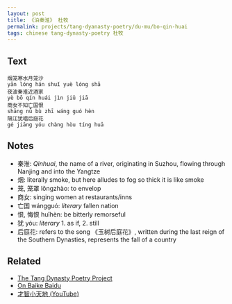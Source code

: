 ```yaml
---
layout: post
title: 《泊秦淮》 杜牧
permalink: projects/tang-dyanasty-poetry/du-mu/bo-qin-huai
tags: chinese tang-dynasty-poetry 杜牧
---
```


## Text

```
烟笼寒水月笼沙
yān lóng hán shuǐ yuè lóng shā
夜波秦淮近酒家
yè bō qín huái jìn jiǔ jiā
商女不知亡国恨
shāng nǚ bù zhī wáng guó hèn
隔江犹唱后庭花
gé jiāng yóu chàng hòu tíng huā
```

## Notes

* 秦淮: *Qinhuai*, the name of a river, originating in Suzhou, flowing through Nanjing and into the Yangtze
* 烟: literally smoke, but here alludes to fog so thick it is like smoke
* 笼, 笼罩 lǒnɡzhào: to envelop
* 商女: singing women at restaurants/inns
* 亡国 wánɡɡuó: *literary* fallen nation
* 恨, 悔恨 huǐhèn: be bitterly remorseful
* 犹 yóu: *literary* 1. as if, 2. still
* 后庭花: refers to the song 《玉树后庭花》, written during the last reign of the Southern Dynasties, represents the fall of a country

## Related

* [The Tang Dynasty Poetry Project](/projects/tang-dynasty-poetry-project)
* [On Baike Baidu](https://baike.baidu.com/item/%E6%B3%8A%E7%A7%A6%E6%B7%AE)
* [才智小天地 (YouTube)](https://youtu.be/BtztqqCM0mQ)
